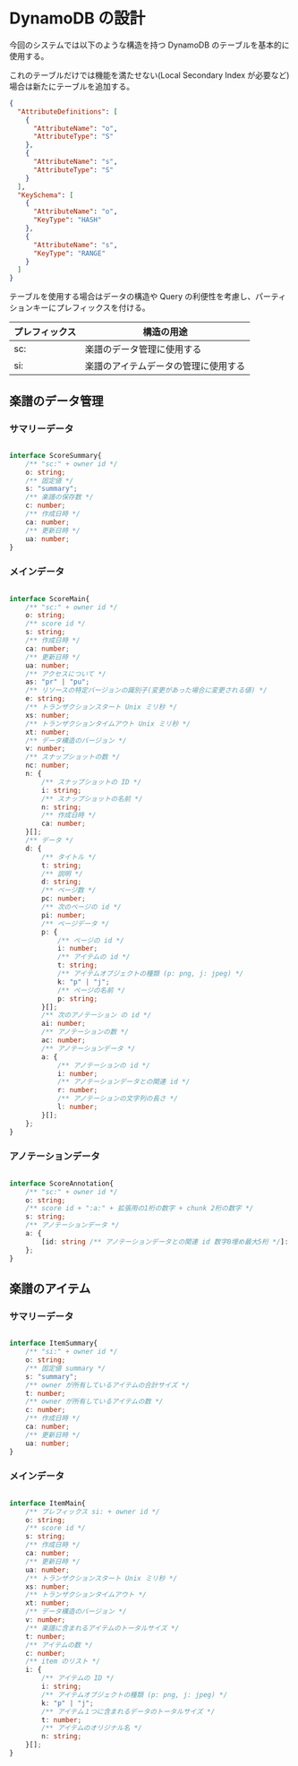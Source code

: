 # DynamoDB の設計

今回のシステムでは以下のような構造を持つ DynamoDB のテーブルを基本的に使用する。

これのテーブルだけでは機能を満たせない(Local Secondary Index が必要など)場合は新たにテーブルを追加する。

```json
{
  "AttributeDefinitions": [
    {
      "AttributeName": "o",
      "AttributeType": "S"
    },
    {
      "AttributeName": "s",
      "AttributeType": "S"
    }
  ],
  "KeySchema": [
    {
      "AttributeName": "o",
      "KeyType": "HASH"
    },
    {
      "AttributeName": "s",
      "KeyType": "RANGE"
    }
  ]
}
```

テーブルを使用する場合はデータの構造や Query の利便性を考慮し、パーティションキーにプレフィックスを付ける。

| プレフィックス | 構造の用途                           |
| -------------- | ------------------------------------ |
| sc:            | 楽譜のデータ管理に使用する           |
| si:            | 楽譜のアイテムデータの管理に使用する |


## 楽譜のデータ管理

### サマリーデータ

```typescript

interface ScoreSummary{
    /** "sc:" + owner id */
    o: string;
    /** 固定値 */
    s: "summary";
    /** 楽譜の保存数 */
    c: number;
    /** 作成日時 */
    ca: number;
    /** 更新日時 */
    ua: number;
}

```

### メインデータ 

```typescript

interface ScoreMain{
    /** "sc:" + owner id */
    o: string;
    /** score id */
    s: string;
    /** 作成日時 */
    ca: number;
    /** 更新日時 */
    ua: number;
    /** アクセスについて */
    as: "pr" | "pu";
    /** リソースの特定バージョンの識別子(変更があった場合に変更される値) */
    e: string;
    /** トランザクションスタート Unix ミリ秒 */
    xs: number;
    /** トランザクションタイムアウト Unix ミリ秒 */
    xt: number;
    /** データ構造のバージョン */
    v: number;
    /** スナップショットの数 */
    nc: number;
    n: {
        /** スナップショットの ID */
        i: string;
        /** スナップショットの名前 */
        n: string;
        /** 作成日時 */
        ca: number;
    }[];
    /** データ */
    d: {
        /** タイトル */
        t: string;
        /** 説明 */
        d: string;
        /** ページ数 */
        pc: number;
        /** 次のページの id */
        pi: number;
        /** ページデータ */
        p: {
            /** ページの id */
            i: number;
            /** アイテムの id */
            t: string;
            /** アイテムオブジェクトの種類 (p: png, j: jpeg) */
            k: "p" | "j";
            /** ページの名前 */
            p: string;
        }[];
        /** 次のアノテーション の id */
        ai: number;
        /** アノテーションの数 */
        ac: number;
        /** アノテーションデータ */
        a: {
            /** アノテーションの id */
            i: number;
            /** アノテーションデータとの関連 id */
            r: number;
            /** アノテーションの文字列の長さ */
            l: number;
        }[];
    };
}

```

### アノテーションデータ

```typescript

interface ScoreAnnotation{
    /** "sc:" + owner id */
    o: string;
    /** score id + ":a:" + 拡張用の1桁の数字 + chunk 2桁の数字 */
    s: string;
    /** アノテーションデータ */
    a: {
        [id: string /** アノテーションデータとの関連 id 数字0埋め最大5桁 */]: string
    };
}

```


## 楽譜のアイテム

### サマリーデータ

```typescript

interface ItemSummary{
    /** "si:" + owner id */
    o: string;
    /** 固定値 summary */
    s: "summary";
    /** owner が所有しているアイテムの合計サイズ */
    t: number;
    /** owner が所有しているアイテムの数 */
    c: number;
    /** 作成日時 */
    ca: number;
    /** 更新日時 */
    ua: number;
}

```

### メインデータ

```typescript

interface ItemMain{
    /** プレフィックス si: + owner id */
    o: string;
    /** score id */
    s: string;
    /** 作成日時 */
    ca: number;
    /** 更新日時 */
    ua: number;
    /** トランザクションスタート Unix ミリ秒 */
    xs: number;
    /** トランザクションタイムアウト */
    xt: number;
    /** データ構造のバージョン */
    v: number;
    /** 楽譜に含まれるアイテムのトータルサイズ */
    t: number;
    /** アイテムの数 */
    c: number;
    /** item のリスト */
    i: {
        /** アイテムの ID */
        i: string;
        /** アイテムオブジェクトの種類 (p: png, j: jpeg) */
        k: "p" | "j";
        /** アイテム１つに含まれるデータのトータルサイズ */
        t: number;
        /** アイテムのオリジナル名 */
        n: string;
    }[];
}

```